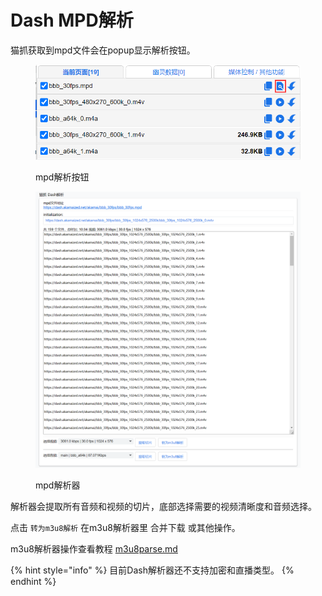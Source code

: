 # Dash MPD解析

猫抓获取到mpd文件会在popup显示解析按钮。

<figure><img src="../.gitbook/assets/mpd1.png" alt=""><figcaption><p>mpd解析按钮</p></figcaption></figure>

<figure><img src="../.gitbook/assets/mpd2.png" alt=""><figcaption><p>mpd解析器</p></figcaption></figure>

解析器会提取所有音频和视频的切片，底部选择需要的视频清晰度和音频选择。

点击 `转为m3u8解析` 在m3u8解析器里 合并下载 或其他操作。

m3u8解析器操作查看教程 [m3u8parse.md](m3u8parse.md "mention")

{% hint style="info" %}
目前Dash解析器还不支持加密和直播类型。
{% endhint %}
